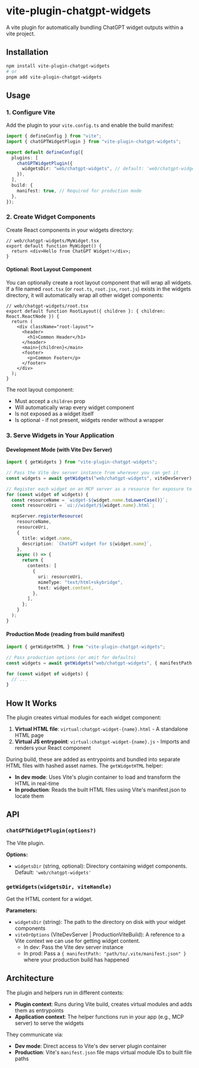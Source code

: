 # vite-plugin-chatgpt-widgets

A vite plugin for automatically bundling ChatGPT widget outputs within a vite project.

## Installation

```bash
npm install vite-plugin-chatgpt-widgets
# or
pnpm add vite-plugin-chatgpt-widgets
```

## Usage

### 1. Configure Vite

Add the plugin to your `vite.config.ts` and enable the build manifest:

```typescript
import { defineConfig } from "vite";
import { chatGPTWidgetPlugin } from "vite-plugin-chatgpt-widgets";

export default defineConfig({
  plugins: [
    chatGPTWidgetPlugin({
      widgetsDir: "web/chatgpt-widgets", // default: 'web/chatgpt-widgets'
    }),
  ],
  build: {
    manifest: true, // Required for production mode
  },
});
```

### 2. Create Widget Components

Create React components in your widgets directory:

```tsx
// web/chatgpt-widgets/MyWidget.tsx
export default function MyWidget() {
  return <div>Hello from ChatGPT Widget!</div>;
}
```

#### Optional: Root Layout Component

You can optionally create a root layout component that will wrap all widgets. If a file named `root.tsx` (or `root.ts`, `root.jsx`, `root.js`) exists in the widgets directory, it will automatically wrap all other widget components:

```tsx
// web/chatgpt-widgets/root.tsx
export default function RootLayout({ children }: { children: React.ReactNode }) {
  return (
    <div className="root-layout">
      <header>
        <h1>Common Header</h1>
      </header>
      <main>{children}</main>
      <footer>
        <p>Common Footer</p>
      </footer>
    </div>
  );
}
```

The root layout component:

- Must accept a `children` prop
- Will automatically wrap every widget component
- Is not exposed as a widget itself
- Is optional - if not present, widgets render without a wrapper

### 3. Serve Widgets in Your Application

#### Development Mode (with Vite Dev Server)

```typescript
import { getWidgets } from "vite-plugin-chatgpt-widgets";

// Pass the Vite dev server instance from wherever you can get it
const widgets = await getWidgets("web/chatgpt-widgets", viteDevServer);

// Register each widget on an MCP server as a resource for exposure to ChatGPT
for (const widget of widgets) {
  const resourceName = `widget-${widget.name.toLowerCase()}`;
  const resourceUri = `ui://widget/${widget.name}.html`;

  mcpServer.registerResource(
    resourceName,
    resourceUri,
    {
      title: widget.name,
      description: `ChatGPT widget for ${widget.name}`,
    },
    async () => {
      return {
        contents: [
          {
            uri: resourceUri,
            mimeType: "text/html+skybridge",
            text: widget.content,
          },
        ],
      };
    }
  );
}
```

#### Production Mode (reading from build manifest)

```typescript
import { getWidgetHTML } from "vite-plugin-chatgpt-widgets";

// Pass production options (or omit for defaults)
const widgets = await getWidgets("web/chatgpt-widgets", { manifestPath: "dist/.vite/manifest.json" });

for (const widget of widgets) {
  // ...
}
```

## How It Works

The plugin creates virtual modules for each widget component:

1. **Virtual HTML file**: `virtual:chatgpt-widget-{name}.html` - A standalone HTML page
2. **Virtual JS entrypoint**: `virtual:chatgpt-widget-{name}.js` - Imports and renders your React component

During build, these are added as entrypoints and bundled into separate HTML files with hashed asset names. The `getWidgetHTML` helper:

- **In dev mode**: Uses Vite's plugin container to load and transform the HTML in real-time
- **In production**: Reads the built HTML files using Vite's manifest.json to locate them

## API

### `chatGPTWidgetPlugin(options?)`

The Vite plugin.

**Options:**

- `widgetsDir` (string, optional): Directory containing widget components. Default: `'web/chatgpt-widgets'`

### `getWidgets(widgetsDir, viteHandle)`

Get the HTML content for a widget.

**Parameters:**

- `widgetsDir` (string): The path to the directory on disk with your widget components
- `viteOrOptions` (ViteDevServer | ProductionViteBuild): A reference to a Vite context we can use for getting widget content.
  - In dev: Pass the Vite dev server instance
  - In prod: Pass a `{ manifestPath: "path/to/.vite/manifest.json" }` where your production build has happened

## Architecture

The plugin and helpers run in different contexts:

- **Plugin context**: Runs during Vite build, creates virtual modules and adds them as entrypoints
- **Application context**: The helper functions run in your app (e.g., MCP server) to serve the widgets

They communicate via:

- **Dev mode**: Direct access to Vite's dev server plugin container
- **Production**: Vite's `manifest.json` file maps virtual module IDs to built file paths
